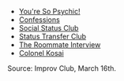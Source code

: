 * [You're So Psychic!](https://github.com/pamelafox/improvlists/blob/master/games/Game:-You're-So-Psychic!.md)
* [Confessions](https://github.com/pamelafox/improvlists/blob/master/games/Game:-Confessions.md)
* [Social Status Club](https://github.com/pamelafox/improvlists/blob/master/games/Game:-Social-Status-Club.md)
* [Status Transfer Club](https://github.com/pamelafox/improvlists/blob/master/games/Game:-Status-Transfer-Scene.md)
* [The Roommate Interview](https://github.com/pamelafox/improvlists/blob/master/games/Game:-The-Roommate-Interview.md)
* [Colonel Kosai](https://github.com/pamelafox/improvlists/blob/master/games/Game:-Colonel-Kosai-(Words-of-Wisdom.md).md)

Source: Improv Club, March 16th.